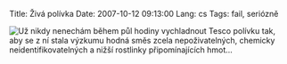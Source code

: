 Title: Živá polívka
Date: 2007-10-12 09:13:00
Lang: cs
Tags: fail, seriózně

![Už nikdy nenechám během půl hodiny vychladnout Tesco polívku tak, aby se z ní stala výzkumu hodná směs zcela nepoživatelných, chemicky neidentifikovatelných a nižší rostlinky připomínajících hmot…]({static}/images/5.jpg)
